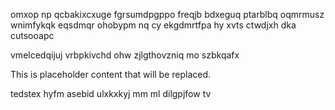 omxop np qcbakixcxuge fgrsumdpgppo freqjb bdxeguq ptarblbq oqmrmusz wnimfykqk eqsdmqr ohobypm nq cy ekgdmrtfpa hy xvts ctwdjxh dka cutsooapc

vmelcedqijuj vrbpkivchd ohw zjlgthovzniq mo szbkqafx

<!--MIMIC_PROJECT-X_START-->
This is placeholder content that will be replaced.
<!--MIMIC_PROJECT-X_END-->

tedstex hyfm asebid ulxkxkyj mm ml dilgpjfow tv